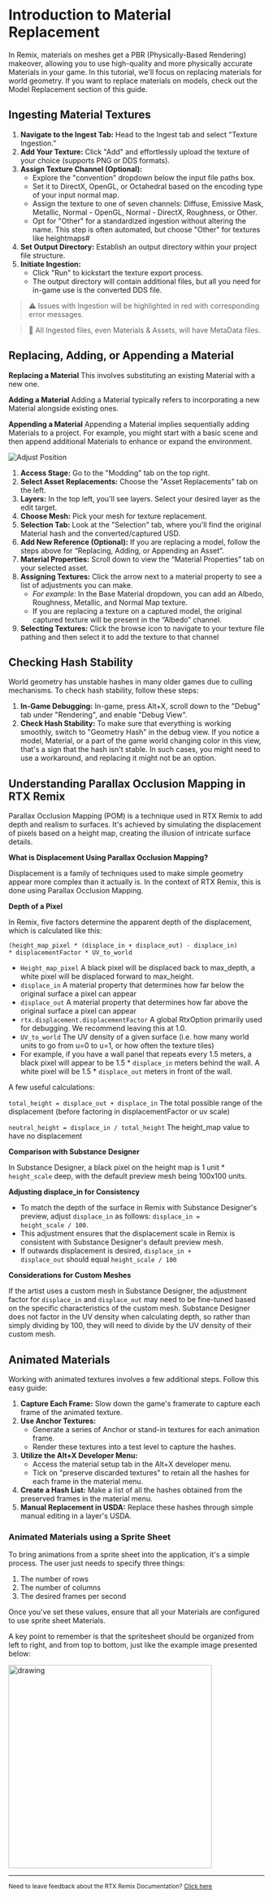 # Introduction to Material Replacement

In Remix, materials on meshes get a PBR (Physically-Based Rendering) makeover, allowing you to use high-quality and more physically accurate Materials in your game. In this tutorial, we'll focus on replacing materials for world geometry. If you want to replace materials on models, check out the Model Replacement section of this guide.


## Ingesting Material Textures

1. **Navigate to the Ingest Tab:** Head to the Ingest tab and select "Texture Ingestion."
2. **Add Your Texture:** Click "Add" and effortlessly upload the texture of your choice (supports PNG or DDS formats).
3. **Assign Texture Channel (Optional):**
    * Explore the "convention" dropdown below the input file paths box.
    * Set it to DirectX, OpenGL, or Octahedral based on the encoding type of your input normal map.
    * Assign the texture to one of seven channels: Diffuse, Emissive Mask, Metallic, Normal - OpenGL, Normal - DirectX, Roughness, or Other.
    * Opt for "Other" for a standardized ingestion without altering the name. This step is often automated, but choose "Other" for textures like heightmaps#
4. **Set Output Directory:** Establish an output directory within your project file structure.
4. **Initiate Ingestion:**
    * Click "Run" to kickstart the texture export process.
    * The output directory will contain additional files, but all you need for in-game use is the converted DDS file.

> ⚠️ Issues with Ingestion will be highlighted in red with corresponding error messages.

> 📝 All Ingested files, even Materials & Assets, will have MetaData files.

## Replacing, Adding, or Appending a Material

**Replacing a Material**
This involves substituting an existing Material with a new one.

**Adding a Material**
Adding a Material typically refers to incorporating a new Material alongside existing ones.

**Appending a Material**
 Appending a Material implies sequentially adding Materials to a project. For example, you might start with a basic scene and then append additional Materials to enhance or expand the environment.

![Adjust Position](../data/images/remix-assetingest-001.png)

1. **Access Stage:** Go to the "Modding" tab on the top right.
2. **Select Asset Replacements:** Choose the "Asset Replacements" tab on the left.
3. **Layers:** In the top left, you'll see layers. Select your desired layer as the edit target.
4. **Choose Mesh:** Pick your mesh for texture replacement.
5. **Selection Tab:** Look at the "Selection" tab, where you'll find the original Material hash and the converted/captured USD.
6. **Add New Reference (Optional):** If you are replacing a model, follow the steps above for “Replacing, Adding, or Appending an Asset”.
7. **Material Properties:** Scroll down to view the “Material Properties” tab on your selected asset.
8. **Assigning Textures:** Click the arrow next to a material property to see a list of adjustments you can make.
    * _For example:_ In the Base Material dropdown, you can add an Albedo, Roughness, Metallic, and Normal Map texture.
    * If you are replacing a texture on a captured model, the original captured texture will be present in the “Albedo” channel.
9. **Selecting Textures:** Click the browse icon to navigate to your texture file pathing and then select it to add the texture to that channel


## Checking Hash Stability

World geometry has unstable hashes in many older games due to culling mechanisms. To check hash stability, follow these steps:

1. **In-Game Debugging:** In-game, press Alt+X, scroll down to the "Debug" tab under "Rendering", and enable "Debug View".
2. **Check Hash Stability:** To make sure that everything is working smoothly, switch to "Geometry Hash" in the debug view. If you notice a model, Material, or a part of the game world changing color in this view, that's a sign that the hash isn't stable. In such cases, you might need to use a workaround, and replacing it might not be an option.

## Understanding Parallax Occlusion Mapping in RTX Remix

Parallax Occlusion Mapping (POM) is a technique used in RTX Remix to add depth and realism to surfaces. It's achieved by simulating the displacement of pixels based on a height map, creating the illusion of intricate surface details.

**What is Displacement Using Parallax Occlusion Mapping?**

Displacement is a family of techniques used to make simple geometry appear more complex than it actually is.  In the context of RTX Remix, this is done using Parallax Occlusion Mapping.

**Depth of a Pixel**

In Remix, five factors determine the apparent depth of the displacement, which is calculated like this:

<code>(height_map_pixel * (displace_in + displace_out) - displace_in) * displacementFactor * UV_to_world</code>

* <code>Height_map_pixel</code> A black pixel will be displaced back to max_depth, a white pixel will be displaced forward to max_height.
* <code>displace_in</code> A material property that determines how far below the original surface a pixel can appear
* <code>displace_out</code> A material property that determines how far above the original surface a pixel can appear
* <code>rtx.displacement.displacementFactor</code> A global RtxOption primarily used for debugging.  We recommend leaving this at 1.0.
* <code>UV_to_world</code> The UV density of a given surface (i.e. how many world units to go from u=0 to u=1, or how often the texture tiles)
* For example, if you have a wall panel that repeats every 1.5 meters, a black pixel will appear to be 1.5 * <code>displace_in</code> meters behind the wall. A white pixel will be 1.5 * <code>displace_out</code> meters in front of the wall.

A few useful calculations:

<code>total_height = displace_out + displace_in</code> The total possible range of the displacement (before factoring in displacementFactor or uv scale)

<code>neutral_height = displace_in / total_height</code> The height_map value to have no displacement

**Comparison with Substance Designer**

In Substance Designer, a black pixel on the height map is 1 unit * <code>height_scale</code> deep, with the default preview mesh being 100x100 units.

**Adjusting displace_in for Consistency**

* To match the depth of the surface in Remix with Substance Designer's preview, adjust <code>displace_in</code> as follows: <code>displace_in = height_scale / 100</code>.
* This adjustment ensures that the displacement scale in Remix is consistent with Substance Designer's default preview mesh.
* If outwards displacement is desired, <code>displace_in + displace_out</code> should equal <code>height_scale / 100</code>

**Considerations for Custom Meshes**

If the artist uses a custom mesh in Substance Designer, the adjustment factor for <code>displace_in</code> and <code>displace_out</code> may need to be fine-tuned based on the specific characteristics of the custom mesh.  Substance Designer does not factor in the UV density when calculating depth, so rather than simply dividing by 100, they will need to divide by the UV density of their custom mesh.

## Animated Materials

Working with animated textures involves a few additional steps. Follow this easy guide:

1. **Capture Each Frame:** Slow down the game's framerate to capture each frame of the animated texture.
2. **Use Anchor Textures:**
    * Generate a series of Anchor or stand-in textures for each animation frame.
    * Render these textures into a test level to capture the hashes.
3. **Utilize the Alt+X Developer Menu:**
    * Access the material setup tab in the Alt+X developer menu.
    * Tick on "preserve discarded textures" to retain all the hashes for each frame in the material menu.
4. **Create a Hash List:** Make a list of all the hashes obtained from the preserved frames in the material menu.
5. **Manual Replacement in USDA:** Replace these hashes through simple manual editing in a layer's USDA.

### Animated Materials using a Sprite Sheet

To bring animations from a sprite sheet into the application, it's a simple process. The user just needs to specify three things:
1. The number of rows
1. The number of columns
1. The desired frames per second

Once you've set these values, ensure that all your Materials are configured to use sprite sheet Materials.

A key point to remember is that the spritesheet should be organized from left to right, and from top to bottom, just like the example image presented below:

<!--- ![SpriteSheetExample](data/images/sprite_sheet_example.png) --->
<img src="../data/images/sprite_sheet_example.png" alt="drawing" width="400"/>


***
<sub> Need to leave feedback about the RTX Remix Documentation?  [Click here](https://github.com/NVIDIAGameWorks/rtx-remix/issues/new?assignees=nvdamien&labels=documentation%2Cfeedback%2Ctriage&projects=&template=documentation_feedback.yml&title=%5BDocumentation+feedback%5D%3A+) <sub>
